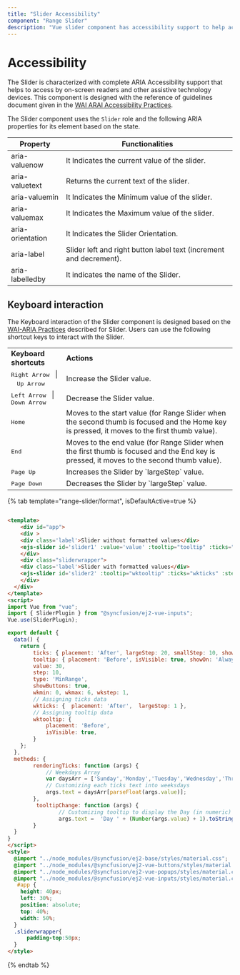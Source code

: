 ```yaml
---
title: "Slider Accessibility"
component: "Range Slider"
description: "Vue slider component has accessibility support to help access the features via keyboard, on-screen readers, or other assistive technology devices."
---
```


# Accessibility

The Slider is characterized with complete ARIA Accessibility support that helps to access
by on-screen readers and other assistive technology devices. This component is designed with the
reference of guidelines document given in the [WAI ARAI Accessibility Practices](https://www.w3.org/TR/wai-aria-practices/#slider).

The Slider component uses the `Slider` role and the following ARIA properties for its element based on the state.

| **Property** | **Functionalities** |
| --- | --- |
| aria-valuenow | It Indicates the current value of the slider. |
| aria-valuetext | Returns the current text of the slider. |
| aria-valuemin | It Indicates the Minimum value of the slider. |
| aria-valuemax | It Indicates the Maximum value of the slider. |
| aria-orientation | It Indicates the Slider Orientation. |
| aria-label | Slider left and right button label text (increment and decrement). |
| aria-labelledby | It indicates the name of the Slider. |

## Keyboard interaction

The Keyboard interaction of the Slider component is designed based on the
[WAI-ARIA Practices](https://www.w3.org/TR/wai-aria-practices/#slider ) described for Slider.
Users can use the following shortcut keys to interact with the Slider.

<!-- markdownlint-disable MD033 -->
<table>
<tr>
<td>
<b>Keyboard shortcuts</b></td><td>
<b>Actions</b></td></tr>
<tr>
<td>
<kbd>Right Arrow</kbd>&nbsp;&nbsp; &#124;&nbsp;&nbsp; <kbd>Up Arrow</kbd></td><td>
Increase the Slider value.
</td></tr>
<tr>
<td>
<kbd>Left Arrow</kbd>&nbsp;&nbsp; &#124;&nbsp;&nbsp; <kbd>Down Arrow</kbd></td><td>
Decrease the Slider value.</td></tr>
<tr>
<td>
<kbd>Home</kbd></td><td>
Moves to the start value (for Range Slider when the second thumb is focused and the Home key is pressed, it moves to the first thumb value).</td></tr>
<tr>
<td>
<kbd>End</kbd></td><td>
Moves to the end value (for Range Slider when the first thumb is focused and the End key is pressed, it moves to the second thumb value).</td></tr>
<tr>
<td>
<kbd>Page Up</kbd></td><td>
Increases the Slider by `largeStep` value.</td></tr>
<tr>
<td>
<kbd>Page Down</kbd></td><td>
Decreases the Slider by `largeStep` value.</td></tr>
</table>

{% tab template="range-slider/format", isDefaultActive=true %}

```html

<template>
    <div id="app">
    <div >
    <div class='label'>Slider without formatted values</div>
    <ejs-slider id='slider1' :value='value' :tooltip="tooltip" :ticks="ticks" :step="step" :type="type" :showButtons="showButtons"> </ejs-slider>
    </div>
    <div class="sliderwrapper">
    <div class='label'>Slider with formatted values</div>
    <ejs-slider id='slider2' :tooltip="wktooltip" :ticks="wkticks" :step="wkstep" :max="wkmax" :min="wkmin" :renderingTicks="renderingTicks" :tooltipChange="tooltipChange"> </ejs-slider>
    </div>
  </div>
</template>
<script>
import Vue from "vue";
import { SliderPlugin } from "@syncfusion/ej2-vue-inputs";
Vue.use(SliderPlugin);

export default {
  data() {
    return {
        ticks: { placement: 'After', largeStep: 20, smallStep: 10, showSmallTicks: true },
        tooltip: { placement: 'Before', isVisible: true, showOn: 'Always' },
        value: 30,
        step: 10,
        type: 'MinRange',
        showButtons: true,
        wkmin: 0, wkmax: 6, wkstep: 1,
        // Assigning ticks data
        wkticks: {  placement: 'After',  largeStep: 1 },
        // Assigning tooltip data
        wktooltip: {
            placement: 'Before',
            isVisible: true,
        }
    };
  },
  methods: {
        renderingTicks: function (args) {
            // Weekdays Array
            var daysArr = ['Sunday','Monday','Tuesday','Wednesday','Thrusday','Friday','Saturday'];
            // Customizing each ticks text into weeksdays
            args.text = daysArr[parseFloat(args.value)];
        },
         tooltipChange: function (args) {
                // Customizing tooltip to display the Day (in numeric) of the week
                args.text =  'Day ' + (Number(args.value) + 1).toString();
        }
  }
}
</script>
<style>
  @import "../node_modules/@syncfusion/ej2-base/styles/material.css";
  @import "../node_modules/@syncfusion/ej2-vue-buttons/styles/material.css";
  @import "../node_modules/@syncfusion/ej2-vue-popups/styles/material.css";
  @import "../node_modules/@syncfusion/ej2-vue-inputs/styles/material.css";
   #app {
    height: 40px;
    left: 30%;
    position: absolute;
    top: 40%;
    width: 50%;
  }
  .sliderwrapper{
      padding-top:50px;
  }
</style>
```

{% endtab %}